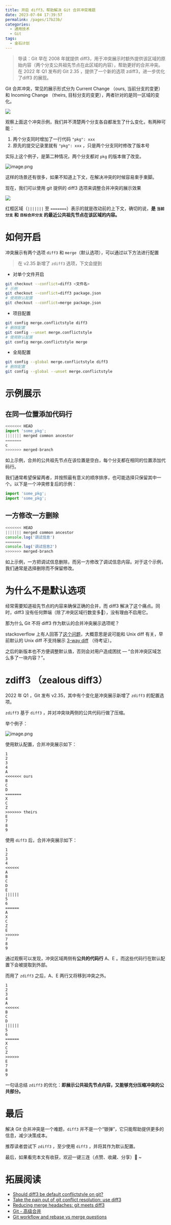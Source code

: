 ```yaml
---
title: 开启 diff3，帮助解决 Git 合并冲突难题
date: 2023-07-04 17:39:57
permalink: /pages/17b23b/
categories: 
  - 通用技术
  - Git
tags: 
  - 金石计划
---
```


> 导读：Git 早在 2008 年就提供 diff3，用于冲突展示时额外提供该区域的原始内容（两个分支公共祖先节点在此区域的内容），帮助更好的合并冲突。在 2022 年 Q1 发布的 Git 2.35 ，提供了一个新的选项 zdiff3，进一步优化了diff3 的展现。

<!-- more -->

Git 合并冲突，常见的展示形式分为 Current Change （ours, 当前分支的变更）和 Incoming Change （theirs, 目标分支的变更），两者针对的是同一区域的变化。

![](https://p3-juejin.byteimg.com/tos-cn-i-k3u1fbpfcp/a2bf447ca0184b89bfd406e2dbbf0ad8~tplv-k3u1fbpfcp-zoom-1.image)

观察上面这个冲突示例，我们并不清楚两个分支各自都发生了什么变化，有两种可能：

1.  两个分支同时增加了一行代码 `"pkg": xxx`
2.  原先的提交记录里就有 `"pkg": xxx` ，只是两个分支同时修改了版本号

实际上这个例子，是第二种情况，两个分支都对 `pkg` 的版本做了改变。


![image.png](https://p1-juejin.byteimg.com/tos-cn-i-k3u1fbpfcp/c00e584c06b242798612b02b474d769c~tplv-k3u1fbpfcp-watermark.image?)

  


这样的场景还有很多，如果不知道上下文，在解决冲突的时候容易束手束脚。

  


现在，我们可以使用 git 提供的 diff3 选项来调整合并冲突的展示效果

![](https://p3-juejin.byteimg.com/tos-cn-i-k3u1fbpfcp/69264ba7dc8745c4a2b5e6a8de45c52a~tplv-k3u1fbpfcp-zoom-1.image)

红框区域（`|||||||` 至 `=======`）表示的就是改动前的上下文，确切的说，**是** **`当前分支`** **和** **`目标合并分支`** **的最近公共祖先节点在该区域的内容。**

# 如何开启

冲突展示有两个选项 `diff3` 和 `merge`（默认选项），可以通过以下方法进行配置

> 在 v2.35 新增了 `zdiff3` 选项，下文会提到

  


-   对单个文件开启

```sh
git checkout --conflict=diff3 <文件名>
# 示例
git checkout --conflict=diff3 package.json
# 使用默认配置
git checkout --conflict=merge package.json
```

-   项目配置

```sh
git config merge.conflictstyle diff3
# 删除配置
git config --unset merge.conflictstyle
# 使用默认配置
git config merge.conflictstyle merge 
```

-   全局配置

```sh
git config --global merge.conflictstyle diff3
# 删除配置 
git config --global --unset merge.conflictstyle
```

# 示例展示

## 在同一位置添加代码行

```js
<<<<<<< HEAD
import 'some_pkg';
||||||| merged common ancestor
=======
c
>>>>>>> merged-branch
```

如上示例，合并的公共祖先节点在该位置是空白，每个分支都在相同的位置添加代码行。

我们通常希望保留两者，并按照最有意义的顺序排序，也可能选择只保留其中一个。以下是一个冲突修复后的示例：

```js
import 'some_pkg';
import 'some_pkg';
```

  


## 一方修改一方删除

```js
<<<<<<< HEAD
||||||| merged common ancestor
console.log('调试信息')
=======
console.log('调试信息2')
>>>>>>> merged-branch
```

如上示例，一方把调试信息删除，而另一方修改了调试信息内容。对于这个示例，我们通常是选择删除而不保留修改。

  


# 为什么不是默认选项

经常需要知道祖先节点的内容来确保正确的合并，而 diff3 解决了这个痛点。同时，diff3 没有任何弊端（除了冲突区域行数变多🌝），没有理由不启用它。

那为什么 Git 不将 diff3 作为默认的合并冲突展示选项呢？

stackoverflow 上有人回答了[这个问题](https://stackoverflow.com/questions/27417656/should-diff3-be-default-conflictstyle-on-git)，大概意思是说可能和 Unix diff 有关，早前默认的 Unix diff 不支持展示 [3-way diff](https://en.wikipedia.org/wiki/Diff3) （待考证）。

之后的新版本也不方便调整默认值，否则会对用户造成困扰 — “合并冲突区域怎么多了一块内容？”。

  


# zdiff3 （zealous diff3）

2022 年 Q1 ，Git 发布 v2.35，其中有个变化是冲突展示新增了 `zdiff3` 的配置选项。

`zdiff3` 基于 `diff3` ，并对冲突块两侧的公共代码行做了压缩。

举个例子：

![image.png](https://p9-juejin.byteimg.com/tos-cn-i-k3u1fbpfcp/25781a3793a14609a57956c677365716~tplv-k3u1fbpfcp-watermark.image?)


使用默认配置，合并冲突展示如下：

```
1
2
3
4
A
<<<<<<< ours
B
C
D
=======
X
C
Z
>>>>>>> theirs
E
7
8
9
```

使用 `diff3` 后，合并冲突展示如下：

```
1
2
3
4
<<<<<<
A
B
C
D
E
||||||
5
6
======
A
X
C
Z
E
>>>>>>
7
8
9
```

通过观察可以发现，冲突区域两侧有**公共的代码行** A、E 。而这些代码行在默认配置下会被提取到外部。

  


而用了 `zdiff3` 之后，A、E 两行又将移到冲突之外。

```
1
2
3
4
A
<<<<<<
B
C
D
||||||
5
6
======
X
C
Z
>>>>>>
E
7
8
9
```

一句话总结 `zdiff3` 的优化：**即展示公共祖先节点内容，又能够充分压缩冲突的公共部分。**

  


# 最后

解决 Git 合并冲突是一个难题，`diff3` 并不是一个“银弹”，它只能帮助提供更多的信息，减少决策成本。

  


推荐读者尝试下 `zdiff3` ，至少使用 `diff3` ，并将其作为默认配置。

  


最后，如果看完本文有收获，欢迎一键三连（点赞、收藏、分享）🍻 ~

# 拓展阅读

-   [Should diff3 be default conflictstyle on git?](https://stackoverflow.com/a/27417871)
-   [Take the pain out of git conflict resolution: use diff3](https://blog.nilbus.com/take-the-pain-out-of-git-conflict-resolution-use-diff3/)
-   [Reducing merge headaches: git meets diff3](https://psung.blogspot.com/2011/02/reducing-merge-headaches-git-meets.html)
-   [Git - 高级合并](https://git-scm.com/book/zh/v2/Git-%E5%B7%A5%E5%85%B7-%E9%AB%98%E7%BA%A7%E5%90%88%E5%B9%B6)
-   [Git workflow and rebase vs merge questions](https://stackoverflow.com/questions/457927/git-workflow-and-rebase-vs-merge-questions/11219380#11219380)